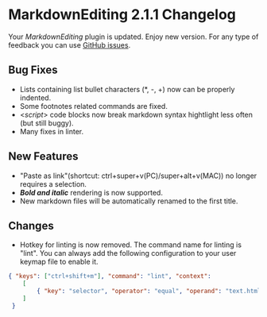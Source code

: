 # MarkdownEditing 2.1.1 Changelog

Your _MarkdownEditing_ plugin is updated. Enjoy new version. For any type of feedback you can use [GitHub issues][issues].

## Bug Fixes

* Lists containing list bullet characters (*, -, +) now can be properly indented.
* Some footnotes related commands are fixed.
* <_script_> code blocks now break markdown syntax hightlight less often (but still buggy).
* Many fixes in linter.

## New Features

* "Paste as link"(shortcut: ctrl+super+v(PC)/super+alt+v(MAC)) no longer requires a selection.
* ***Bold and italic*** rendering is now supported.
* New markdown files will be automatically renamed to the first title.

## Changes

* Hotkey for linting is now removed. The command name for linting is "lint". You can always add the following configuration to your user keymap file to enable it.
```json
{ "keys": ["ctrl+shift+m"], "command": "lint", "context":
    [
        { "key": "selector", "operator": "equal", "operand": "text.html.markdown", "match_all": true }
    ]
 }
```

[issues]: https://github.com/SublimeText-Markdown/MarkdownEditing/issues
